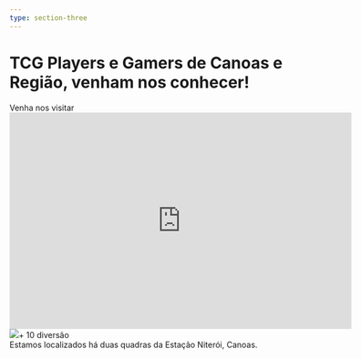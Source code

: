```yaml
---
type: section-three
---
```


# TCG Players e Gamers de Canoas e Região, venham nos conhecer!

<div class="contato">
    <div class="maps-section">
        <div class="text-map">Venha nos visitar</div>
        <div class="maps">
            <iframe src="https://www.google.com/maps/embed?pb=!1m18!1m12!1m3!1d6913.941845307835!2d-51.17435220582912!3d-29.95151499091743!2m3!1f0!2f0!3f0!3m2!1i1024!2i768!4f13.1!3m3!1m2!1s0x95197084821b705d%3A0x55a7c11c4c16fa43!2sR.%20Ven%C3%A2ncio%20Aires%2C%201163%20-%20Niter%C3%B3i%2C%20Canoas%20-%20RS%2C%2092110-000!5e0!3m2!1sen!2sbr!4v1747329220331!5m2!1sen!2sbr" width="600" height="380" style="border:0;" allowfullscreen="" loading="lazy" referrerpolicy="no-referrer-when-downgrade"></iframe>
        </div>
        <div class="status-contato"><img src="assets/images/cards/salao_do_pertencimento_icon.png"/>+ 10 diversão</div>
        <div class="descricao-contato">Estamos localizados há duas quadras da Estação Niterói, Canoas.</div>
    </div>
    <div class="insta-section">
        <blockquote class="instagram-media" data-instgrm-permalink=https://www.instagram.com/p/DJW6k00xIv6/?igsh=MXR4ZTQ0OHc0M2tqaw==" data-instgrm-version="14" style="background:#FFF; border:0; margin:1px auto; max-width:540px; width:99%">
        </blockquote>
    </div>
</div>